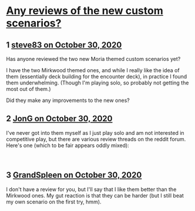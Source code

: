 # [Any reviews of the new custom scenarios?](https://community.fantasyflightgames.com/topic/312233-any-reviews-of-the-new-custom-scenarios/)

## 1 [steve83 on October 30, 2020](https://community.fantasyflightgames.com/topic/312233-any-reviews-of-the-new-custom-scenarios/?do=findComment&comment=4008322)

Has anyone reviewed the two new Moria themed custom scenarios yet?

I have the two Mirkwood themed ones, and while I really like the idea of them (essentially deck building for the encounter deck), in practice I found them underwhelming. (Though I'm playing solo, so probably not getting the most out of them.)

Did they make any improvements to the new ones?

## 2 [JonG on October 30, 2020](https://community.fantasyflightgames.com/topic/312233-any-reviews-of-the-new-custom-scenarios/?do=findComment&comment=4008398)

I've never got into them myself as I just play solo and am not interested in competitive play, but there are various review threads on the reddit forum. Here's one (which to be fair appears oddly mixed): 



 

## 3 [GrandSpleen on October 30, 2020](https://community.fantasyflightgames.com/topic/312233-any-reviews-of-the-new-custom-scenarios/?do=findComment&comment=4008445)

I don't have a review for you, but I'll say that I like them better than the Mirkwood ones. My gut reaction is that they can be harder (but I still beat my own scenario on the first try, hmm). 

